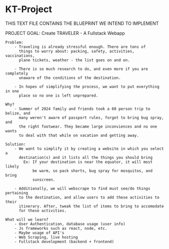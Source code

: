 # KT-Project


THIS TEXT FILE CONTAINS THE BLUEPRINT WE INTEND TO IMPLEMENT

PROJECT GOAL: Create TRAVELER - A Fullstack Webapp
    
    Problem:
        - Traveling is already stressful enough. There are tons of
          things to worry about: packing, safety, activities, vaccinations,
          plane tickets, weather - the list goes on and on.

        - There is so much research to do, and even more if you are completely
          unaware of the conditions of the destination.

        - In hopes of simplifying the process, we want to put everything in one
          place so no one is left unprepared.

    Why?
        - Summer of 2024 family and friends took a 60 person trip to belize, and
          many weren't aware of passport rules, forgot to bring bug spray, and 
          the right footwear. They became large inconviences and no one wants
          to deal with that while on vacation and getting away.

    Solution:
        - We want to simplify it by creating a website in which you select a 
          destination(s) and it lists all the things you should bring
            Ex: If your destination is near the equator, it will most likely
                be warm, so pack shorts, bug spray for mosquitos, and bring 
                sunscreen.
        
        - Additionally, we will webscrape to find must see/do things pertaining
          to the destination, and allow users to add these activities to their
          itinerary. After, tweak the list of items to bring to accomodate
          for these activities.

    What will we learn?
        - User Authentication, database usage (user info)
        - Js frameworks such as react, node, etc.
        - Maybe usage of API's
        - Web Scraping, live hosting
        - Fullstack development (backend + frontend)
